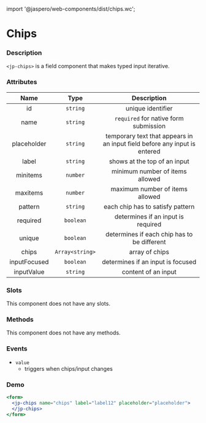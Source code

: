 import '@jaspero/web-components/dist/chips.wc';

# Chips

### Description

`<jp-chips>` is a field component that makes typed input iterative.

### Attributes

| **Name** | **Type** | **Description** |
| :----: | :----: | :---: |
| id | `string` | unique identifier |
| name | `string` | `required` for native form submission |
| placeholder | `string` | temporary text that appears in an input field before any input is entered |
| label | `string` | shows at the top of an input |
| minitems | `number` | minimum number of items allowed |
| maxitems |  `number` |  maximum number of items allowed |
| pattern | `string` | each chip has to satisfy pattern |
| required | `boolean` | determines if an input is required |
| unique | `boolean` | determines if each chip has to be different | 
| chips |  `Array<string>` | array of chips |
| inputFocused | `boolean` | determines if an input is focused |
| inputValue | `string` | content of an input |


### Slots

This component does not have any slots.

### Methods

This component does not have any methods.

### Events

- `value` 
  - triggers when chips/input changes

### Demo

```jsx live
<form>
  <jp-chips name="chips" label="label12" placeholder="placeholder">
  </jp-chips>
</form>
```
